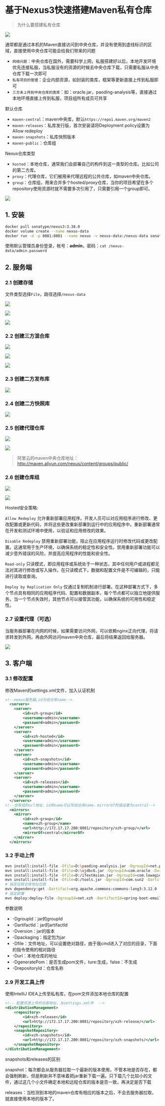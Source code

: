
# 基于Nexus3快速搭建Maven私有仓库

> 为什么要搭建私有仓库

![](../../assets/_images/deploy/nexus3/maven.png)

通常都是通过本机的Maven直接访问到中央仓库，并没有使用到虚线标识的区域，直接使用中央仓库可能会给我们带来的问题

- `网络问题`：中央仓库在国外，需要科学上网，私服搭建好以后，本地开发环境优先连接私服，当私服没有的资源的时候去中央仓库下载，只需要私服从中央仓库下载一次即可
- `私有项目的管理`：企业内部资源，如封装的类库，框架等更新直接上传到私服即可
- `三方未上传到中央仓库的类库`：如：oracle.jar，paoding-analysis等，直接通过本地环境直接上传到私服，项目组所有成员可共享

默认仓库
   
- `maven-central`：maven中央库，默认`https://repo1.maven.org/maven2`
- `maven-releases`：私库发行版，首次安装请将Deployment policy设置为Allow redeploy
- `maven-snapshots`：私库快照版本
- `maven-public`：仓库组

Nexus仓库类型

- `hosted`：本地仓库，通常我们会部署自己的构件到这一类型的仓库。比如公司的第二方库。
- `proxy`：代理仓库，它们被用来代理远程的公共仓库，如maven中央仓库。
- `group`：仓库组，用来合并多个hosted/proxy仓库，当你的项目希望在多个repository使用资源时就不需要多次引用了，只需要引用一个group即可。


![](../../assets/_images/deploy/nexus3/repository_list.png)

## 1. 安装

```bash
docker pull sonatype/nexus3:3.38.0
docker volume create --name nexus-data
docker run -d -p 8081:8081 --name nexus -v nexus-data:/nexus-data sonatype/nexus3:3.38.0
```

使用默认管理员身份登录，帐号：**admin**，密码：`cat /nexus-data/admin.password`


## 2. 服务端

### 2.1 创建存储

文件类型选择`File`，路径选择`/nexus-data`

![](../../assets/_images/deploy/nexus3/create_store1.png)

![](../../assets/_images/deploy/nexus3/create_store2.png)

![](../../assets/_images/deploy/nexus3/create_store3.png)

### 2.2 创建三方混合库

![](../../assets/_images/deploy/nexus3/create_hosted1.png)

![](../../assets/_images/deploy/nexus3/create_hosted2.png)

![](../../assets/_images/deploy/nexus3/create_hosted3.png)

### 2.3 创建二方发布库

![](../../assets/_images/deploy/nexus3/create_hosted4.png)

### 2.4 创建二方快照库

![](../../assets/_images/deploy/nexus3/create_hosted5.png)

### 2.5 创建代理仓库

![](../../assets/_images/deploy/nexus3/create_proxy1.png)

![](../../assets/_images/deploy/nexus3/create_proxy2.png)

> 阿里云的maven中央仓库地址：http://maven.aliyun.com/nexus/content/groups/public/

### 2.6 创建仓库组

![](../../assets/_images/deploy/nexus3/create_group1.png)

![](../../assets/_images/deploy/nexus3/create_group2.png)

Hosted安全策略:

`Allow Redeploy` 允许重新部署应用程序。开发人员可以对应用程序进行修改、更改配置或更新代码，并将这些更改重新部署到运行中的应用程序中。重新部署通常在开发和测试环境中使用，以验证和应用修改的效果。

`Disable Redeploy` 禁用重新部署功能，阻止在应用程序运行时修改代码或更改配置。这通常用于生产环境，以确保系统的稳定性和安全性。禁用重新部署功能可以减少意外错误的风险，并提高应用程序的性能和安全性。

`Read-only` 只读模式，即应用程序或系统处于一种状态，其中任何用户或进程都无法对其进行修改或写入操作。在只读模式下，数据和配置文件是不可编辑的，只能进行读取或查询。

`Deploy by Replication Only` 仅通过复制机制进行部署。在这种部署方式下，多个节点具有相同的应用程序代码、配置和数据副本，每个节点都可以独立地提供服务。当一个节点失效时，其他节点可以接管其功能，以确保系统的可用性和稳定性。

### 2.7 设置代理（可选）

当服务器部署在内网的时候，如果需要访问外网，可以依赖nginx正向代理，将请求转发到外网，再由外网访问maven中央仓库，最后将结果返回给服务器。

![](../../assets/_images/deploy/nexus3/http_proxy.png)

## 3. 客户端

### 3.1 修改配置

修改Maven的settings.xml文件，加入认证机制

```xml
<!--nexus服务器,id为组仓库name-->
  <servers>  
    <server>  
        <id>xzh-group</id>  
        <username>admin</username>  
        <password>admin</password>  
    </server>
    <server>  
        <id>xzh-hosted</id>  
        <username>admin</username>  
        <password>admin</password>  
    </server>
    <server>  
        <id>xzh-snapshots</id>  
        <username>admin</username>  
        <password>admin</password>  
    </server>
    <server>  
        <id>xzh-releases</id>  
        <username>admin</username>  
        <password>admin</password>  
    </server>   
  </servers>  
<!--仓库组的url地址，id和name可以写组仓库name，mirrorOf的值设置为central-->  
  <mirrors>     
    <mirror>  
        <id>xzh-group</id>  
        <name>xzh-group</name>  
        <url>http://172.17.17.200:8081/repository/xzh-group/</url>  
        <mirrorOf>central</mirrorOf>  
    </mirror>     
  </mirrors>
```

### 3.2 手动上传

```bash
mvn install:install-file -Dfile=D:\paoding-analysis.jar -DgroupId=net.paoding -DartifactId=paoding-analysis -Dversion=1.0 -Dpackaging=jar -DgeneratePom=true -DcreateChecksum=true 
mvn install:install-file -Dfile=D:\ojdbc6.jar -DgroupId=com.oracle -DartifactId=ojdbc6 -Dversion=10.2.0.5.0 -Dpackaging=jar -DgeneratePom=true -DcreateChecksum=true  
mvn install:install-file -Dfile=D:/iTextAsian.jar -DgroupId=com.lowagie -DartifactId=itextasian -Dversion=1.0 -Dpackaging=jar 
mvn install:install-file -Dfile=D:/tools.jar -DgroupId=com.sun2 -DartifactId=tools -Dversion=1.6.0 -Dpackaging=jar
# 指定远程仓库地址拉取
mvn dependency:get -Dartifact=org.apache.commons:commons-lang3:3.12.0  -DremoteRepositories=http://maven.vjsp.cn/repository/maven-public/ 
# 指定部署
mvn deploy:deploy-file -DgroupId=net.xzh -DartifactId=spring-boot-email -Dversion=2.3.0.RELEASE -Dpackaging=jar -Dfile=spring-boot-email-2.3.0.RELEASE.jar -Durl=http://172.17.17.200:8081/repository/xzh-hosted/ -DrepositoryId=xzh-hosted
```

参数说明
- -DgroupId：jar的groupId
- -DartifactId：jar的artifactId
- -Dversion：jar的版本
- -Dpackaging：指定包为jar
- -Dfile：文件地址，可以设置绝对路径，由于我cmd进入了对应的目录，下面的指令使用的相对路径
- -Durl：本地仓库的地址
- -DgeneratePom：是否生成pom文件，ture:生成，false：不生成
- -DrepositoryId：仓库名称


### 2.9 开发工具上传

使用IntelliJ IDEA上传至私有库，在pom文件添加本地仓库的配置

```xml
<!-- 配置资源上传的仓库地址，与settings.xml中  -->
<distributionManagement>
    <repository>
        <id>xzh-release</id>
        <url>http://172.17.17.200:8081/repository/xzh-release/</url>
    </repository>
    <snapshotRepository>
        <id>xzh-snapshots</id>
        <url>http://172.17.17.200:8081/repository/xzh-snapshots/</url>
    </snapshotRepository>
</distributionManagement>
```

snapshots和releases的区别

snapshot：每次都会从服务器拉取一个最新的版本使用，不管本地是否存在，都会强制刷新，但是刷新并不意味着把jar重新下载一遍。只下载几个比较小的文件，通过这几个小文件确定本地和远程仓库的版本是否一致，再决定是否下载

releases：当检测到本地的maven仓库有相应的版本之后，不会去服务器拉取，就直接使用本地的版本了。
